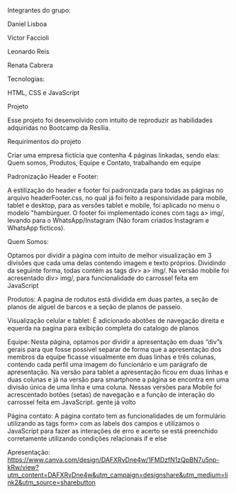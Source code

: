 Integrantes do grupo:

Daniel Lisboa

Victor Faccioli

Leonardo Reis

Renata Cabrera

Tecnologias:

HTML, CSS e JavaScript

Projeto

Esse projeto foi desenvolvido com intuito de reproduzir as habilidades adquiridas no Bootcamp da Resília. 

Requirimentos do projeto

Criar uma empresa fictícia que contenha 4 páginas linkadas, sendo elas: Quem somos, Produtos, Equipe e Contato, trabalhando em equipe 

Padronização Header e Footer:

A estilização do header e footer foi padronizada para todas as páginas no arquivo headerFooter.css, no qual já foi feito a responsividade para mobile, tablet e desktop, para as versões tablet e mobile, foi aplicado no menu o modelo "hambúrguer. O footer foi implementado ícones com tags a> img/, levando para o WhatsApp/Instagram (Não foram criados Instagram e WhatsApp ficticos).


Quem Somos:

Optamos por dividir a página com intuito de melhor visualização em 3 divisões que cada uma delas contendo imagem e texto próprios. Dividindo da seguinte forma, todas contém as tags div> a> img/. Na versão mobile foi acresentado div> img/, para funcionalidade do carrossel feita em JavaScript

Produtos:
A pagina de rodutos está dividida em duas partes, a seção de planos de alguel de barcos e a seção de planos de passeio.

Visualização celular e tablet: É adicionado abotões de navegação direita e equerda na pagina para exibição completa do catalogo de planos 


Equipe: 
Nesta página,  optamos por dividir a apresentação em duas “div”s gerais para que fosse possível separar de forma que a apresentação dos membros da equipe ficasse visualmente em duas linhas e três colunas, contendo cada perfil uma imagem do funcionário e um parágrafo de apresentação. Na versão para tablet a apresentação ficou em duas linhas e duas colunas e já na versão para smartphone a página se encontra em uma divisão única de uma linha e uma coluna. 
Nessas versões para Mobile foi acrescentado botões (setas) de navegação e a função de interação do carrossel feita em JavaScript.
gente já volto


Página contato:
A página contato tem as funcionalidades de um formulário utilizando as tags form> com as labels dos campos e utilizamos o JavaScript para fazer as interações de erro e acerto se está preenchido corretamente utilizando condições relacionais if e else




Apresentação: https://www.canva.com/design/DAFXRvDne4w/1FMDzfN1zQpBN7u5np-kRw/view?utm_content=DAFXRvDne4w&utm_campaign=designshare&utm_medium=link2&utm_source=sharebutton

